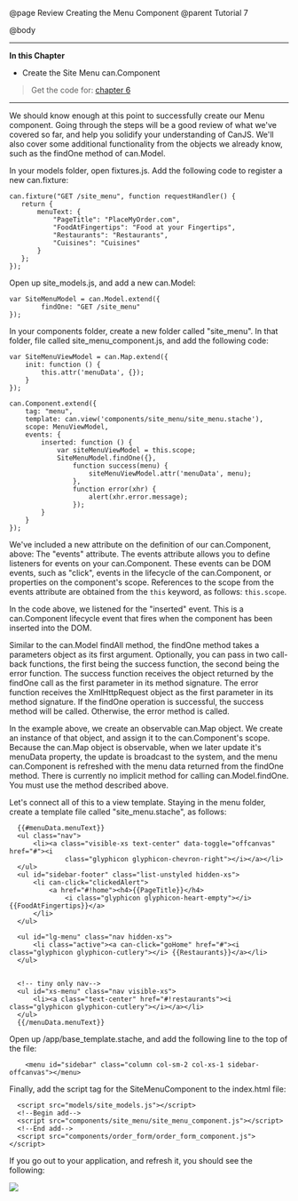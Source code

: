 @page Review Creating the Menu Component
@parent Tutorial 7

@body

- - - -
**In this Chapter**
 - Create the Site Menu can.Component

> Get the code for: [chapter 6](https://github.com/bitovi/canjs/tree/master/guides/examples/PlaceMyOrder/chapter_6)

- - -

We should know enough at this point to successfully create our Menu component.
Going through the steps will be a good review of what we've covered so far,
and help you solidify your understanding of CanJS. We'll also cover some
additional functionality from the objects we already know, such as the findOne
method of can.Model.

In your models folder, open fixtures.js. Add the following code to register a
new can.fixture:

	can.fixture("GET /site_menu", function requestHandler() {
       return {
           menuText: {
               "PageTitle": "PlaceMyOrder.com",
               "FoodAtFingertips": "Food at your Fingertips",
               "Restaurants": "Restaurants",
               "Cuisines": "Cuisines"
           }
       };
    });

Open up site_models.js, and add a new can.Model:

    var SiteMenuModel = can.Model.extend({
            findOne: "GET /site_menu"
    });

In your components folder, create a new folder called "site_menu". In that
folder, file called site_menu_component.js, and add the following code:

	var SiteMenuViewModel = can.Map.extend({
        init: function () {
            this.attr('menuData', {});
        }
    });

    can.Component.extend({
        tag: "menu",
        template: can.view('components/site_menu/site_menu.stache'),
        scope: MenuViewModel,
        events: {
            inserted: function () {
                var siteMenuViewModel = this.scope;
                SiteMenuModel.findOne({},
                    function success(menu) {
                        siteMenuViewModel.attr('menuData', menu);
                    },
                    function error(xhr) {
                        alert(xhr.error.message);
                    });
            }
        }
    });

We've included a new attribute on the definition of our can.Component, above:
The "events" attribute. The events attribute allows you to define listeners
for events on your can.Component. These events can be DOM events, such as
"click", events in the lifecycle of the can.Component, or properties on the
component's scope. References to the scope from the events attribute are
obtained from the `this` keyword, as follows: `this.scope`.

In the code above, we listened for the "inserted" event. This is a
can.Component lifecycle event that fires when the component has been inserted
into the DOM.

Similar to the can.Model findAll method, the findOne method takes a parameters
object as its first argument. Optionally, you can pass in two call-back
functions, the first being the success function, the second being the error
function. The success function receives the object returned by the findOne
call as the first parameter in its method signature. The error function
receives the XmlHttpRequest object as the first parameter in its method
signature. If the findOne operation is successful, the success method will be
called. Otherwise, the error method is called.

In the example above, we create an observable can.Map object. We create an
instance of that object, and assign it to the can.Component's scope. Because
the can.Map object is observable, when we later update it's menuData property,
the update is broadcast to the system, and the menu can.Component is refreshed
with the menu data returned from the findOne method. There is currently no
implicit method for calling can.Model.findOne. You must use the method
described above.

Let's connect all of this to a view template. Staying in the menu folder,
create a template file called "site_menu.stache", as follows:

```
  {{#menuData.menuText}}
  <ul class="nav">
      <li><a class="visible-xs text-center" data-toggle="offcanvas" href="#"><i
              class="glyphicon glyphicon-chevron-right"></i></a></li>
  </ul>
  <ul id="sidebar-footer" class="list-unstyled hidden-xs">
      <li can-click="clickedAlert">
          <a href="#!home"><h4>{{PageTitle}}</h4>
              <i class="glyphicon glyphicon-heart-empty"></i>{{FoodAtFingertips}}</a>
      </li>
  </ul>

  <ul id="lg-menu" class="nav hidden-xs">
      <li class="active"><a can-click="goHome" href="#"><i class="glyphicon glyphicon-cutlery"></i> {{Restaurants}}</a></li>
  </ul>


  <!-- tiny only nav-->
  <ul id="xs-menu" class="nav visible-xs">
      <li><a class="text-center" href="#!restaurants"><i class="glyphicon glyphicon-cutlery"></i></a></li>
  </ul>
  {{/menuData.menuText}}
```

Open up /app/base_template.stache, and add the following line to the top of
the file:

```
	<menu id="sidebar" class="column col-sm-2 col-xs-1 sidebar-offcanvas"></menu>
```

Finally, add the script tag for the SiteMenuComponent to the index.html file:

```
  <script src="models/site_models.js"></script>
  <!--Begin add-->
  <script src="components/site_menu/site_menu_component.js"></script>
  <!--End add-->
  <script src="components/order_form/order_form_component.js"></script>
```

If you go out to your application, and refresh it, you should see the following:

![](../can/guides/images/6_reinforcing_concepts/MenuComponentAdded.png)